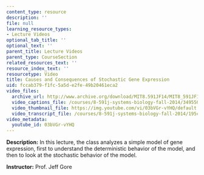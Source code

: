 ```yaml
---
content_type: resource
description: ''
file: null
learning_resource_types:
- Lecture Videos
optional_tab_title: ''
optional_text: ''
parent_title: Lecture Videos
parent_type: CourseSection
related_resources_text: ''
resource_index_text: ''
resourcetype: Video
title: Causes and Consequences of Stochastic Gene Expression
uid: fccab379-f1fc-5a5d-e2fe-49b20461eca2
video_files:
  archive_url: http://www.archive.org/download/MIT8.591JF14/MIT8_591JF14_lec09_300k.mp4
  video_captions_file: /courses/8-591j-systems-biology-fall-2014/349550e574e75dbd8a581900967d85d2_03bVGr-vYHQ.vtt
  video_thumbnail_file: https://img.youtube.com/vi/03bVGr-vYHQ/default.jpg
  video_transcript_file: /courses/8-591j-systems-biology-fall-2014/195cbaeb87e41654080f5dab22574438_03bVGr-vYHQ.pdf
video_metadata:
  youtube_id: 03bVGr-vYHQ
---
```


**Description:** In this lecture, the class analyzes a simple model of gene expression, first to understand the deterministic behavior of the model, and then to look at the stochastic behavior of the model.

**Instructor:** Prof. Jeff Gore